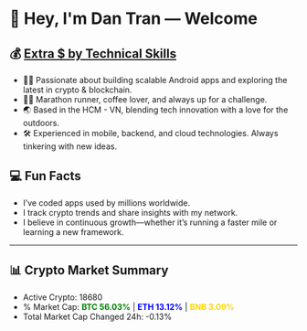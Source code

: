 # 👋 Hey, I'm Dan Tran — Welcome

## 💰 <a href="https://dantech.academy" target="_blank">Extra $ by Technical Skills</a>

- 🧑‍💻 Passionate about building scalable Android apps and exploring the latest in crypto & blockchain.
- 🏃‍♂️ Marathon runner, coffee lover, and always up for a challenge.
- 🌏 Based in the HCM - VN, blending tech innovation with a love for the outdoors.
- 🛠️ Experienced in mobile, backend, and cloud technologies. Always tinkering with new ideas.

## 💻 Fun Facts

- I’ve coded apps used by millions worldwide.
- I track crypto trends and share insights with my network.
- I believe in continuous growth—whether it’s running a faster mile or learning a new framework.

---

## 📊 Crypto Market Summary

- Active Crypto: 18680
- % Market Cap: <span style="color: green; font-weight: bold;">BTC 56.03%</span> | <span style="color: blue; font-weight: bold;">ETH 13.12%</span> | <span style="color: gold; font-weight: bold;">BNB 3.09%</span>
- Total Market Cap Changed 24h: -0.13%
